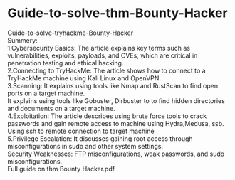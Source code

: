 # Guide-to-solve-thm-Bounty-Hacker
Guide-to-solve-tryhackme-Bounty-Hacker
<br>
Summery:
<br>
1.Cybersecurity Basics: The article explains key terms such as vulnerabilities, exploits, payloads, and CVEs, which are critical in penetration testing and ethical hacking.
<br>
2.Connecting to TryHackMe: The article shows how to connect to a TryHackMe machine using Kali Linux and OpenVPN.
<br>
3.Scanning: It explains using tools like Nmap and RustScan to find open ports on a target machine.
<br>
It explains using tools like Gobuster, Dirbuster to to find hidden directories and documents on a target machine.
<br>
4.Exploitation: The article describes using brute force tools to crack passwords and gain remote access to machine using Hydra,Medusa, ssb.
Using ssh to remote connection to target machine
<br>
5.Privilege Escalation: It discusses gaining root access through misconfigurations in sudo and other system settings.
<br>
Security Weaknesses: FTP misconfigurations, weak passwords, and sudo misconfigurations.
<br>
Full guide on thm Bounty Hacker.pdf
